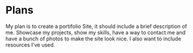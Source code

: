# Plans
My plan is to create a portifolio Site, it should include a brief description of me.
Showcase my projects, show my skills, have a way to contact me and have a bunch of photos to make the site look nice. I also want to include resources I've used.
